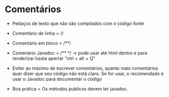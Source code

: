 # Comentários

- Pedaços de texto que não são compilados com o código fonte

- Comentário de linha = //

- Comentário em bloco = /**/

- Comenário Javadoc = /** */ -> pode usar até html dentro e para renderizar basta apertar "ctrl + alt + Q"

- Evitar ao máximo de escrever comentários, quanto mais comentários quer dizer que seu código não está claro. Se for usar, o recomendado é usar o Javadoc para documentar o código


- Boa prática = Os métodos publicos devem ter javadoc.



